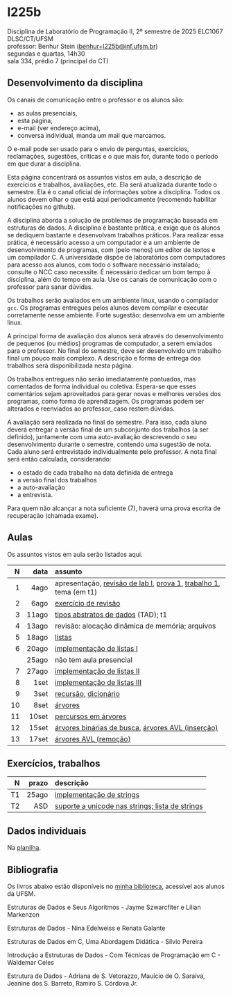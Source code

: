 # l225b

Disciplina de Laboratório de Programação II, 2º semestre de 2025
ELC1067 DLSC/CT/UFSM\
professor: Benhur Stein ([benhur+l225b@inf.ufsm.br](mailto:benhur%2bl225b@inf.ufsm.br))\
segundas e quartas, 14h30\
sala 334, prédio 7 (principal do CT)

## Desenvolvimento da disciplina

Os canais de comunicação entre o professor e os alunos são:
- as aulas presenciais,
- esta página,
- e-mail (ver endereço acima),
- conversa individual, manda um mail que marcamos.

O e-mail pode ser usado para o envio de perguntas, exercícios, reclamações, sugestões, críticas e o que mais for, durante todo o período em que durar a disciplina.

Esta página concentrará os assuntos vistos em aula, a descrição de exercícios e trabalhos, avaliações, etc. Ela será atualizada durante todo o semestre. Ela é o canal oficial de informações sobre a disciplina. Todos os alunos devem olhar o que está aqui periodicamente (recomendo habilitar notificações no github).

A disciplina aborda a solução de problemas de programação baseada em estruturas de dados.
A disciplina é bastante prática, e exige que os alunos se dediquem bastante e desenvolvam trabalhos práticos.
Para realizar essa prática, é necessário acesso a um computador e a um ambiente de desenvolvimento de programas, com (pelo menos) um editor de textos e um compilador C.
A universidade dispõe de laboratórios com computadores para acesso aos alunos, com todo o software necessário instalado; consulte o NCC caso necessite.
É necessário dedicar um bom tempo à disciplina, além do tempo em aula. 
Use os canais de comunicação com o professor para sanar dúvidas.

Os trabalhos serão avaliados em um ambiente linux, usando o compilador `gcc`. Os programas entregues pelos alunos devem compilar e executar corretamente nesse ambiente.
Forte sugestão: desenvolva em um ambiente linux.

A principal forma de avaliação dos alunos será através do desenvolvimento de pequenos (ou médios) programas de computador, a serem enviados para o professor. No final do semestre, deve ser desenvolvido um trabalho final um pouco mais complexo.
A descrição e forma de entrega dos trabalhos será disponibilizada nesta página.

Os trabalhos entregues não serão imediatamente pontuados, mas comentados de forma individual ou coletiva.
Espera-se que esses comentários sejam aproveitados para gerar novas e melhores versões dos programas, como forma de aprendizagem. 
Os programas podem ser alterados e reenviados ao professor, caso restem dúvidas.

A avaliação será realizada no final do semestre.
Para isso, cada aluno deverá entregar a versão final de um subconjunto dos trabalhos (a ser definido), juntamente com uma auto-avaliação descrevendo o seu desenvolvimento durante o semestre, contendo uma sugestão de nota.
Cada aluno será entrevistado individualmente pelo professor. A nota final será então calculada, considerando:
- o estado de cada trabalho na data definida de entrega
- a versão final dos trabalhos
- a auto-avaliação
- a entrevista.

Para quem não alcançar a nota suficiente (7), haverá uma prova escrita de recuperação (chamada exame).

##  Aulas 

Os assuntos vistos em aula serão listados aqui.

|    N |   data | assunto
| ---: | -----: | :--------
|    1 |   4ago | apresentação, [revisão de lab I](Assuntos/lab1.md), [prova 1](Complementos/r1.md), [trabalho 1](Trabalhos/t1), tema (em t1)
|    2 |   6ago | [exercício de revisão](Aulas/a2.md)
|    3 |  11ago | [tipos abstratos de dados](Assuntos/tad.md) (TAD); t1
|    4 |  13ago | revisão: alocação dinâmica de memória; arquivos
|    5 |  18ago | [listas](Assuntos/listas.md)
|    6 |  20ago | [implementação de listas I](Assuntos/listas.md)
|      |  25ago | não tem aula presencial
|    7 |  27ago | [implementação de listas II](Assuntos/listas.md)
|    8 |   1set | [implementação de listas III](Assuntos/listas.md)
|    9 |   3set | [recursão](Assuntos/recursao.md), [dicionário](Assuntos/dicionario.md)
|   10 |   8set | [árvores](Assuntos/arvores.md)
|   11 |  10set | [percursos em árvores](Assuntos/arvores.md)
|   12 |  15set | [árvores binárias de busca](Assuntos/arvores.md), [árvores AVL (inserção)](Assuntos/avl.md)
|   13 |  17set | [árvores AVL (remoção)](Assuntos/avl.md)

## Exercícios, trabalhos

|     N |     prazo | descrição
| ----: | --------: | :-----------
|    T1 |     25ago | [implementação de strings](Trabalhos/t1)
|    T2 |       ASD | [suporte a unicode nas strings; lista de strings](Trabalhos/t2)

## Dados individuais

Na [planilha](https://docs.google.com/spreadsheets/d/1xBdLXID03J-N9uPoaCywutAShOdyLN_fFFh9HcTSQA0/edit?usp=sharing).

## Bibliografia

Os livros abaixo estão disponíveis no [minha biblioteca](https://www.ufsm.br/orgaos-suplementares/biblioteca/e-books-2/), acessível aos alunos da UFSM.

Estruturas de Dados e Seus Algoritmos - Jayme Szwarcfiter e Lilian Markenzon

Estruturas de Dados - Nina Edelweiss e Renata Galante

Estruturas de Dados em C, Uma Abordagem Didática - Sílvio Pereira

Introdução a Estruturas de Dados - Com Técnicas de Programação em C - Waldemar Celes

Estrutura de Dados - Adriana de S. Vetorazzo, Mauício de O. Saraiva, Jeanine dos S. Barreto, Ramiro S. Córdova Jr.
